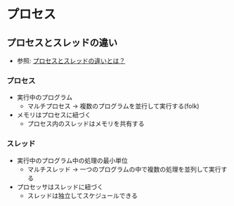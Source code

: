 # プロセス
## プロセスとスレッドの違い
- 参照: [プロセスとスレッドの違いとは？](https://yakst.com/ja/posts/39)

### プロセス
- 実行中のプログラム
  - マルチプロセス -> 複数のプログラムを並行して実行する(folk)
- メモリはプロセスに紐づく
  - プロセス内のスレッドはメモリを共有する

### スレッド
- 実行中のプログラム中の処理の最小単位
  - マルチスレッド -> 一つのプログラムの中で複数の処理を並列して実行する
- プロセッサはスレッドに紐づく
  - スレッドは独立してスケジュールできる
